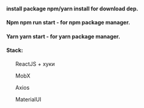 <h4>install package npm/yarn install for download dep.</h4>

<h4>Npm npm run start - for npm package manager.</h4>

<h4>Yarn yarn start - for yarn package manager.</h4>

<h4>Stack:</h4>


<ul>ReactJS + хуки</ul>
<ul>MobX</ul>
<ul>Axios</ul>
  <ul>MaterialUI</ul>
